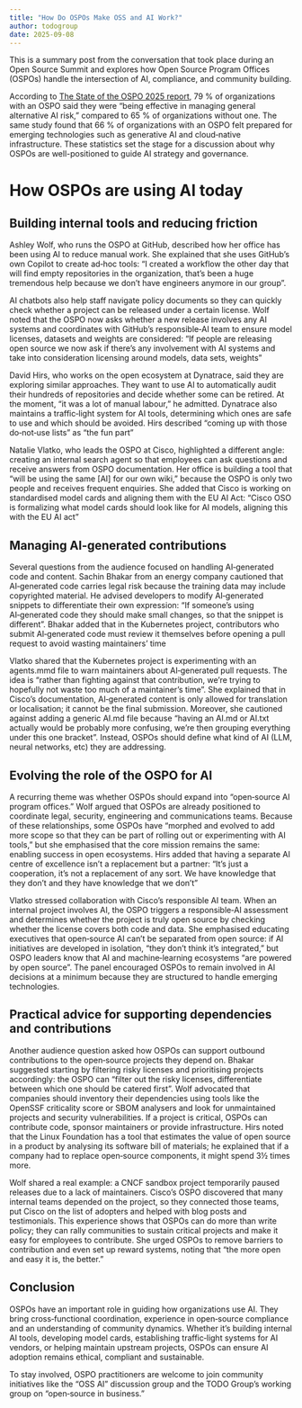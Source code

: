 ```yaml
---
title: "How Do OSPOs Make OSS and AI Work?"
author: todogroup
date: 2025-09-08
---
```

This is a summary post from the conversation that took place during an Open Source Summit and explores how Open Source Program Offices (OSPOs) 
handle the intersection of AI, compliance, and community building.

According to [The State of the OSPO 2025 report](https://www.linuxfoundation.org/research/ospo-2025), 79 % of organizations with an OSPO said they were 
“being effective in managing general alternative AI risk,” compared to 65 % of organizations without one. The same study found that 66 % of organizations 
with an OSPO felt prepared for emerging technologies such as generative AI and cloud‑native infrastructure. These statistics set the stage for a discussion 
about why OSPOs are well-positioned to guide AI strategy and governance.

# How OSPOs are using AI today

## Building internal tools and reducing friction

Ashley Wolf, who runs the OSPO at GitHub, described how her office has been using AI to reduce manual work. She explained that she uses GitHub’s own Copilot 
to create ad‑hoc tools: “I created a workflow the other day that will find empty repositories in the organization, that’s been a huge tremendous help because 
we don’t have engineers anymore in our group”.

AI chatbots also help staff navigate policy documents so they can quickly check whether a project can be released under a certain license. Wolf noted that the 
OSPO now asks whether a new release involves any AI systems and coordinates with GitHub’s responsible‑AI team to ensure model licenses, datasets and weights 
are considered: “If people are releasing open source we now ask if there’s any involvement with AI systems and take into consideration licensing around models, 
data sets, weights” 

David Hirs, who works on the open ecosystem at Dynatrace, said they are exploring similar approaches. They want to use AI to automatically audit their hundreds 
of repositories and decide whether some can be retired.  At the moment, “it was a lot of manual labour,” he admitted. Dynatrace also maintains a traffic‑light 
system for AI tools, determining which ones are safe to use and which should be avoided.  Hirs described “coming up with those do‑not‑use lists” as “the fun part”

Natalie Vlatko, who leads the OSPO at Cisco, highlighted a different angle: creating an internal search agent so that employees can ask questions and receive 
answers from OSPO documentation.  Her office is building a tool that “will be using the same [AI] for our own wiki,” because the OSPO is only two people and 
receives frequent enquiries.  She added that Cisco is working on standardised model cards and aligning them with the EU AI Act: “Cisco OSO is formalizing what 
model cards should look like for AI models, aligning this with the EU AI act” 

## Managing AI‑generated contributions

Several questions from the audience focused on handling AI‑generated code and content. Sachin Bhakar from an energy company cautioned that AI‑generated code 
carries legal risk because the training data may include copyrighted material.  He advised developers to modify AI‑generated snippets to differentiate their 
own expression: “If someone’s using AI‑generated code they should make small changes, so that the snippet is different”.  Bhakar added that in the Kubernetes 
project, contributors who submit AI‑generated code must review it themselves before opening a pull request to avoid wasting maintainers’ time

Vlatko shared that the Kubernetes project is experimenting with an agents.mmd file to warn maintainers about AI‑generated pull requests.  The idea is “rather 
than fighting against that contribution, we’re trying to hopefully not waste too much of a maintainer’s time”.  She explained that in Cisco’s documentation, 
AI‑generated content is only allowed for translation or localisation; it cannot be the final submission.  Moreover, she cautioned against adding a generic AI.md 
file because “having an AI.md or AI.txt actually would be probably more confusing, we’re then grouping everything under this one bracket”. Instead, OSPOs should 
define what kind of AI (LLM, neural networks, etc) they are addressing.

## Evolving the role of the OSPO for AI

A recurring theme was whether OSPOs should expand into “open‑source AI program offices.”  Wolf argued that OSPOs are already positioned to coordinate legal, 
security, engineering and communications teams.  Because of these relationships, some OSPOs have “morphed and evolved to add more scope so that they can be 
part of rolling out or experimenting with AI tools,” but she emphasised that the core mission remains the same: enabling success in open ecosystems.  Hirs 
added that having a separate AI centre of excellence isn’t a replacement but a partner: “It’s just a cooperation, it’s not a replacement of any sort. We 
have knowledge that they don’t and they have knowledge that we don’t”

Vlatko stressed collaboration with Cisco’s responsible AI team.  When an internal project involves AI, the OSPO triggers a responsible‑AI assessment and 
determines whether the project is truly open source by checking whether the license covers both code and data.  She emphasised educating executives that 
open‑source AI can’t be separated from open source: if AI initiatives are developed in isolation, “they don’t think it’s integrated,” but OSPO leaders know
that AI and machine‑learning ecosystems “are powered by open source”.  The panel encouraged OSPOs to remain involved in AI decisions at a minimum because 
they are structured to handle emerging technologies.

## Practical advice for supporting dependencies and contributions

Another audience question asked how OSPOs can support outbound contributions to the open‑source projects they depend on. Bhakar suggested starting by filtering 
risky licenses and prioritising projects accordingly: the OSPO can “filter out the risky licenses, differentiate between which one should be catered first”. 
Wolf advocated that companies should inventory their dependencies using tools like the OpenSSF criticality score or SBOM analysers and look for unmaintained 
projects and security vulnerabilities.  If a project is critical, OSPOs can contribute code, sponsor maintainers or provide infrastructure.  Hirs noted that 
the Linux Foundation has a tool that estimates the value of open source in a product by analysing its software bill of materials; he explained that if a 
company had to replace open‑source components, it might spend 3½ times more.

Wolf shared a real example: a CNCF sandbox project temporarily paused releases due to a lack of maintainers.  Cisco’s OSPO discovered that many internal 
teams depended on the project, so they connected those teams, put Cisco on the list of adopters and helped with blog posts and testimonials. This experience 
shows that OSPOs can do more than write policy; they can rally communities to sustain critical projects and make it easy for employees to contribute. She urged 
OSPOs to remove barriers to contribution and even set up reward systems, noting that “the more open and easy it is, the better.” 

## Conclusion

OSPOs have an important role in guiding how organizations use AI. They bring cross‑functional coordination, experience in open‑source compliance and an 
understanding of community dynamics.  Whether it’s building internal AI tools, developing model cards, establishing traffic‑light systems for AI vendors, 
or helping maintain upstream projects, OSPOs can ensure AI adoption remains ethical, compliant and sustainable.

To stay involved, OSPO practitioners are welcome to join community initiatives like the “OSS AI” discussion group and the TODO Group’s working group on “open‑source 
in business.”




